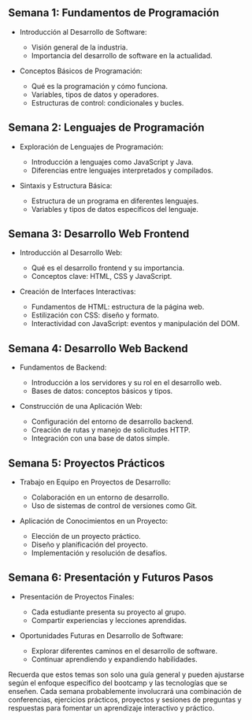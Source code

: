 
## Semana 1: Fundamentos de Programación

- Introducción al Desarrollo de Software:
    - Visión general de la industria.
    - Importancia del desarrollo de software en la actualidad.

- Conceptos Básicos de Programación:
    - Qué es la programación y cómo funciona.
    - Variables, tipos de datos y operadores.
    - Estructuras de control: condicionales y bucles.

## Semana 2: Lenguajes de Programación

- Exploración de Lenguajes de Programación:
    - Introducción a lenguajes como  JavaScript y Java.
    - Diferencias entre lenguajes interpretados y compilados.

- Sintaxis y Estructura Básica:
    - Estructura de un programa en diferentes lenguajes.
    - Variables y tipos de datos específicos del lenguaje.

## Semana 3: Desarrollo Web Frontend

- Introducción al Desarrollo Web:
    - Qué es el desarrollo frontend y su importancia.
    - Conceptos clave: HTML, CSS y JavaScript.

- Creación de Interfaces Interactivas:
    - Fundamentos de HTML: estructura de la página web.
    - Estilización con CSS: diseño y formato.
    - Interactividad con JavaScript: eventos y manipulación del DOM.

## Semana 4: Desarrollo Web Backend

- Fundamentos de Backend:
    - Introducción a los servidores y su rol en el desarrollo web.
    - Bases de datos: conceptos básicos y tipos.

- Construcción de una Aplicación Web:
    - Configuración del entorno de desarrollo backend.
    - Creación de rutas y manejo de solicitudes HTTP.
    - Integración con una base de datos simple.

## Semana 5: Proyectos Prácticos

- Trabajo en Equipo en Proyectos de Desarrollo:
    - Colaboración en un entorno de desarrollo.
    - Uso de sistemas de control de versiones como Git.

- Aplicación de Conocimientos en un Proyecto:
    - Elección de un proyecto práctico.
    - Diseño y planificación del proyecto.
    - Implementación y resolución de desafíos.

## Semana 6: Presentación y Futuros Pasos

- Presentación de Proyectos Finales:
    - Cada estudiante presenta su proyecto al grupo.
    - Compartir experiencias y lecciones aprendidas.

- Oportunidades Futuras en Desarrollo de Software:
    - Explorar diferentes caminos en el desarrollo de software.
    - Continuar aprendiendo y expandiendo habilidades.

Recuerda que estos temas son solo una guía general y pueden ajustarse según el enfoque específico del bootcamp y las tecnologías que se enseñen. Cada semana probablemente involucrará una combinación de conferencias, ejercicios prácticos, proyectos y sesiones de preguntas y respuestas para fomentar un aprendizaje interactivo y práctico.